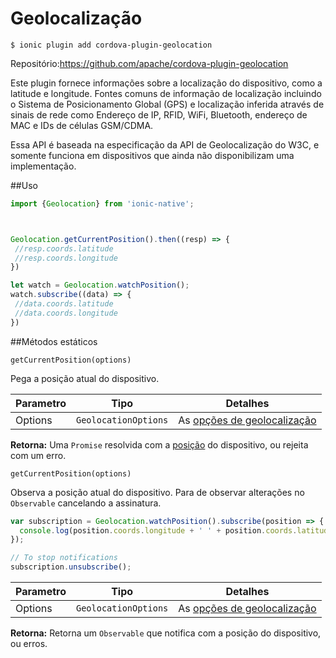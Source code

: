 # Geolocalização
`$ ionic plugin add cordova-plugin-geolocation`


Repositório:https://github.com/apache/cordova-plugin-geolocation


Este plugin fornece informações sobre a localização do dispositivo, como a latitude e longitude. Fontes comuns de informação de localização incluindo o Sistema de Posicionamento Global (GPS) e localização inferida através de sinais de rede como Endereço de IP, RFID, WiFi, Bluetooth, endereço de MAC e IDs de células GSM/CDMA.


Essa API é baseada na especificação da API de Geolocalização do W3C, e somente funciona em dispositivos que ainda não disponibilizam uma implementação.


##Uso

```javascript
import {Geolocation} from 'ionic-native';



Geolocation.getCurrentPosition().then((resp) => {
 //resp.coords.latitude
 //resp.coords.longitude
})

let watch = Geolocation.watchPosition();
watch.subscribe((data) => {
 //data.coords.latitude
 //data.coords.longitude
})
```

##Métodos estáticos

`getCurrentPosition(options)`

Pega a posição atual do dispositivo.

Parametro | Tipo | Detalhes
------------ | ------------- | -------------
Options | `GeolocationOptions` | As [opções de geolocalização](https://developer.mozilla.org/en-US/docs/Web/API/PositionOptions)

**Retorna:** Uma `Promise` resolvida com a [posição](https://developer.mozilla.org/en-US/docs/Web/API/Position) do dispositivo, ou rejeita com um erro.

`getCurrentPosition(options)`


Observa a posição atual do dispositivo. Para de observar alterações no `Observable` cancelando a assinatura.


```javascript
var subscription = Geolocation.watchPosition().subscribe(position => {
  console.log(position.coords.longitude + ' ' + position.coords.latitude);
});

// To stop notifications
subscription.unsubscribe();
```

Parametro | Tipo | Detalhes
------------ | ------------- | -------------
Options | `GeolocationOptions` | As [opções de geolocalização](https://developer.mozilla.org/en-US/docs/Web/API/PositionOptions)

**Retorna:** Retorna um `Observable` que notifica com a posição do dispositivo, ou erros.
